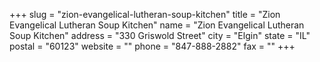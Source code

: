 +++
slug = "zion-evangelical-lutheran-soup-kitchen"
title = "Zion Evangelical Lutheran Soup Kitchen"
name = "Zion Evangelical Lutheran Soup Kitchen"
address = "330 Griswold Street"
city = "Elgin"
state = "IL"
postal = "60123"
website = ""
phone = "847-888-2882"
fax = ""
+++
